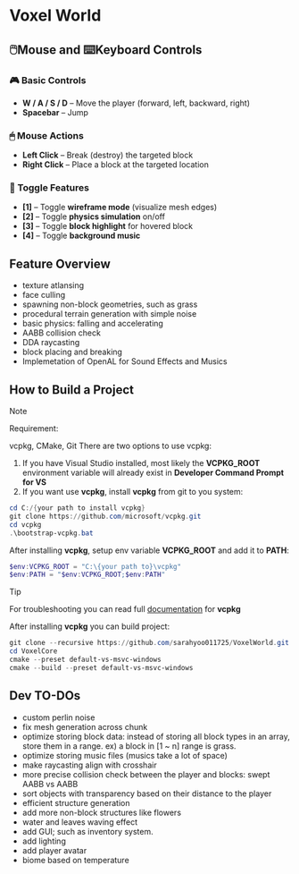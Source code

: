 # Voxel World

## 🖱️Mouse and ⌨️Keyboard Controls
### 🎮 Basic Controls
- **W / A / S / D** – Move the player (forward, left, backward, right)
- **Spacebar** – Jump

### 🖱 Mouse Actions
- **Left Click** – Break (destroy) the targeted block
- **Right Click** – Place a block at the targeted location

### 🔧 Toggle Features
- **[1]** – Toggle **wireframe mode** (visualize mesh edges)
- **[2]** – Toggle **physics simulation** on/off
- **[3]** – Toggle **block highlight** for hovered block
- **[4]** – Toggle **background music**

## Feature Overview
- texture atlansing
- face culling
- spawning non-block geometries, such as grass
- procedural terrain generation with simple noise
- basic physics: falling and accelerating
- AABB collision check
- DDA raycasting
- block placing and breaking
- Implemetation of OpenAL for Sound Effects and Musics

## How to Build a Project
>[!NOTE]
> Requirement:
>
> vcpkg, CMake, Git
There are two options to use vcpkg:
1. If you have Visual Studio installed, most likely the **VCPKG_ROOT** environment variable will already exist in **Developer Command Prompt for VS**
2. If you want use **vcpkg**, install **vcpkg** from git to you system:
```PowerShell
cd C:/{your path to install vcpkg}
git clone https://github.com/microsoft/vcpkg.git
cd vcpkg
.\bootstrap-vcpkg.bat
```

After installing **vcpkg**, setup env variable **VCPKG_ROOT** and add it to **PATH**:
```PowerShell
$env:VCPKG_ROOT = "C:\{your path to}\vcpkg"
$env:PATH = "$env:VCPKG_ROOT;$env:PATH"
```
>[!TIP]
>For troubleshooting you can read full [documentation](https://learn.microsoft.com/ru-ru/vcpkg/get_started/get-started?pivots=shell-powershell) for **vcpkg**

After installing **vcpkg** you can build project:
```PowerShell
git clone --recursive https://github.com/sarahyoo011725/VoxelWorld.git
cd VoxelCore
cmake --preset default-vs-msvc-windows
cmake --build --preset default-vs-msvc-windows
```

## Dev TO-DOs
- custom perlin noise
- fix mesh generation across chunk
- optimize storing block data: instead of storing all block types in an array, store them in a range. ex) a block in [1 ~ n] range is grass.
- optimize storing music files (musics take a lot of space)
- make raycasting align with crosshair
- more precise collision check between the player and blocks: swept AABB vs AABB
- sort objects with transparency based on their distance to the player
- efficient structure generation
- add more non-block structures like flowers
- water and leaves waving effect
- add GUI; such as inventory system.
- add lighting
- add player avatar
- biome based on temperature
